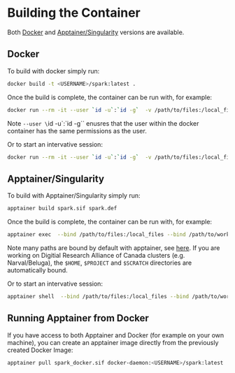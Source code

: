 # Building the Container

Both [Docker](./Dockerfile) and [Apptainer/Singularity](./spark.def) versions are available.

## Docker

To build with docker simply run:
```bash
docker build -t <USERNAME>/spark:latest .
```

Once the build is complete, the container can be run with, for example:
```bash
docker run --rm -it --user `id -u`:`id -g`  -v /path/to/files:/local_files -v /path/to/working_dir:/working_dir -w /working_dir <USERNAME>/spark:latest python script.py /local_files/my_data.yml
```
Note `--user \`id -u\`:\`id -g\`` enusres that the user within the docker container has the same permissions as the user. 

Or to start an intervative session:
```bash
docker run --rm -it --user `id -u`:`id -g`  -v /path/to/files:/local_files -v /path/to/working_dir:/working_dir -w /working_dir <USERNAME>/spark:latest bash
```


## Apptainer/Singularity

To build with Apptainer/Singularity simply run:
```bash
apptainer build spark.sif spark.def
```

Once the build is complete, the container can be run with, for example:
```bash
apptainer exec  --bind /path/to/files:/local_files --bind /path/to/working_dir:/working_dir -w /working_dir spark.sif python script.py /local_files/my_data.yml
```
Note many paths are bound by default with apptainer, see [here](https://apptainer.org/docs/user/main/bind_paths_and_mounts.html#system-defined-bind-paths).
If you are working on Digitial Research Alliance of Canada clusters (e.g. Narval/Beluga), the `$HOME`, `$PROJECT` and `$SCRATCH` directories are automatically bound.

Or to start an intervative session:
```bash
apptainer shell  --bind /path/to/files:/local_files --bind /path/to/working_dir:/working_dir -w /working_dir spark.sif
```


## Running Apptainer from Docker

If you have access to both Apptainer and Docker (for example on your own machine), you can create an apptainer image directly from the previously created Docker Image:

```bash
apptainer pull spark_docker.sif docker-daemon:<USERNAME>/spark:latest
```